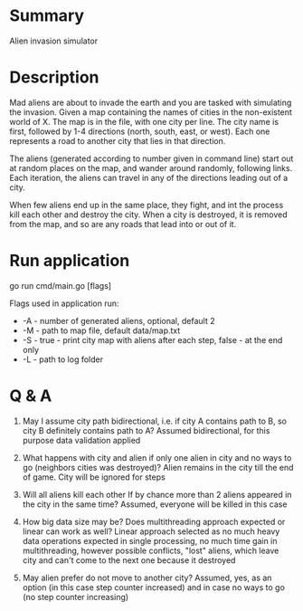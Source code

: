 # Summary
Alien invasion simulator

# Description
Mad aliens are about to invade the earth and you are tasked with simulating the invasion.
Given a map containing the names of cities in the non-existent world of X. The map is in the file, with one city per line.
The city name is first, followed by 1-4 directions (north, south, east, or west). Each one represents a road to another city that lies in that direction.

The aliens (generated according to number given in command line) start out at random places on the map, and wander around randomly, following links. Each iteration, the aliens can travel in any of the directions leading out of a city.

When few aliens end up in the same place, they fight, and int the process kill each other and destroy the city. When a city is destroyed, it is removed from the map, and so are any roads that lead into or out of it.

# Run application
go run cmd/main.go [flags]

Flags used in application run:
- -A - number of generated aliens, optional, default 2
- -M - path to map file, default data/map.txt
- -S - true - print city map with aliens after each step, false - at the end only
- -L - path to log folder

# Q & A
1) May I assume city path bidirectional, i.e. if city A contains path to B, so city B definitely contains path to A?
Assumed bidirectional, for this purpose data validation applied

2) What happens with city and alien if only one alien in city and no ways to go (neighbors cities was destroyed)?
Alien remains in the city till the end of game. City will be ignored for steps

3) Will all aliens kill each other If by chance more than 2 aliens appeared in the city in the same time? 
Assumed, everyone will be killed in this case

4) How big data size may be? Does multithreading approach expected or linear can work as well?
Linear approach selected as no much heavy data operations expected in single processing, no much time gain in multithreading, however possible conflicts, "lost" aliens, which leave city and can't come to the next one because it destroyed

5) May alien prefer do not move to another city?
Assumed, yes, as an option (in this case step counter increased) and in case no ways to go (no step counter increasing)
